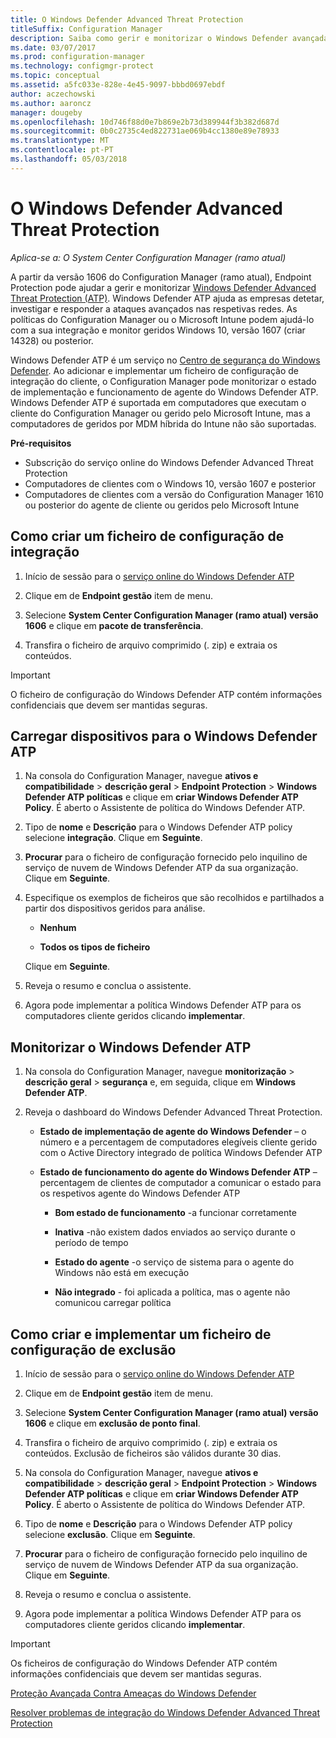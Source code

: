 ```yaml
---
title: O Windows Defender Advanced Threat Protection
titleSuffix: Configuration Manager
description: Saiba como gerir e monitorizar o Windows Defender avançadas Threat Protection, um novo serviço que ajuda as empresas responder a ataques avançados.
ms.date: 03/07/2017
ms.prod: configuration-manager
ms.technology: configmgr-protect
ms.topic: conceptual
ms.assetid: a5fc033e-828e-4e45-9097-bbbd0697ebdf
author: aczechowski
ms.author: aaroncz
manager: dougeby
ms.openlocfilehash: 10d746f88d0e7b869e2b73d389944f3b382d687d
ms.sourcegitcommit: 0b0c2735c4ed822731ae069b4cc1380e89e78933
ms.translationtype: MT
ms.contentlocale: pt-PT
ms.lasthandoff: 05/03/2018
---
```

# <a name="windows-defender-advanced-threat-protection"></a>O Windows Defender Advanced Threat Protection

*Aplica-se a: O System Center Configuration Manager (ramo atual)*

A partir da versão 1606 do Configuration Manager (ramo atual), Endpoint Protection pode ajudar a gerir e monitorizar [Windows Defender Advanced Threat Protection (ATP)](http://aka.ms/technet-wdatp). Windows Defender ATP ajuda as empresas detetar, investigar e responder a ataques avançados nas respetivas redes.  As políticas do Configuration Manager ou o Microsoft Intune podem ajudá-lo com a sua integração e monitor geridos Windows 10, versão 1607 (criar 14328) ou posterior.

Windows Defender ATP é um serviço no [Centro de segurança do Windows Defender](https://securitycenter.windows.com). Ao adicionar e implementar um ficheiro de configuração de integração do cliente, o Configuration Manager pode monitorizar o estado de implementação e funcionamento de agente do Windows Defender ATP. Windows Defender ATP é suportada em computadores que executam o cliente do Configuration Manager ou gerido pelo Microsoft Intune, mas a computadores de geridos por MDM híbrida do Intune não são suportadas.

 **Pré-requisitos**  

-   Subscrição do serviço online do Windows Defender Advanced Threat Protection  
-   Computadores de clientes com o Windows 10, versão 1607 e posterior  
-   Computadores de clientes com a versão do Configuration Manager 1610 ou posterior do agente de cliente ou geridos pelo Microsoft Intune

## <a name="how-to-create-an-onboarding-configuration-file"></a>Como criar um ficheiro de configuração de integração  

 1.  Início de sessão para o [serviço online do Windows Defender ATP](https://securitycenter.windows.com/)   

 2.  Clique em de **Endpoint gestão** item de menu.  

 3.  Selecione **System Center Configuration Manager (ramo atual) versão 1606** e clique em **pacote de transferência**.  

 4.  Transfira o ficheiro de arquivo comprimido (. zip) e extraia os conteúdos.

> [!IMPORTANT]
> O ficheiro de configuração do Windows Defender ATP contém informações confidenciais que devem ser mantidas seguras.

## <a name="onboard-devices-for-windows-defender-atp"></a>Carregar dispositivos para o Windows Defender ATP  

1.  Na consola do Configuration Manager, navegue **ativos e compatibilidade** > **descrição geral** > **Endpoint Protection** > **Windows Defender ATP políticas** e clique em **criar Windows Defender ATP Policy**. É aberto o Assistente de política do Windows Defender ATP.  

2.  Tipo de **nome** e **Descrição** para o Windows Defender ATP policy selecione **integração**. Clique em **Seguinte**.  

3.  **Procurar** para o ficheiro de configuração fornecido pelo inquilino de serviço de nuvem de Windows Defender ATP da sua organização. Clique em **Seguinte**.  

4.  Especifique os exemplos de ficheiros que são recolhidos e partilhados a partir dos dispositivos geridos para análise.  

    -   **Nenhum**   

    -   **Todos os tipos de ficheiro**  

     Clique em **Seguinte**.  

5.  Reveja o resumo e conclua o assistente.  

6.  Agora pode implementar a política Windows Defender ATP para os computadores cliente geridos clicando **implementar**.  

## <a name="monitor-windows-defender-atp"></a>Monitorizar o Windows Defender ATP  

1.  Na consola do Configuration Manager, navegue **monitorização** > **descrição geral** > **segurança** e, em seguida, clique em **Windows Defender ATP**.  

2.  Reveja o dashboard do Windows Defender Advanced Threat Protection.  

    -   **Estado de implementação de agente do Windows Defender** – o número e a percentagem de computadores elegíveis cliente gerido com o Active Directory integrado de política Windows Defender ATP  

    -   **Estado de funcionamento do agente do Windows Defender ATP** – percentagem de clientes de computador a comunicar o estado para os respetivos agente do Windows Defender ATP  

        -   **Bom estado de funcionamento** -a funcionar corretamente  

        -   **Inativa** -não existem dados enviados ao serviço durante o período de tempo  

        -   **Estado do agente** -o serviço de sistema para o agente do Windows não está em execução  

        -   **Não integrado** - foi aplicada a política, mas o agente não comunicou carregar política  


## <a name="how-to-create-and-deploy-an-offboarding-configuration-file"></a>Como criar e implementar um ficheiro de configuração de exclusão  

1.  Início de sessão para o [serviço online do Windows Defender ATP](https://securitycenter.windows.com/)   

2.  Clique em de **Endpoint gestão** item de menu.  

3.  Selecione **System Center Configuration Manager (ramo atual) versão 1606** e clique em **exclusão de ponto final**.  

4.  Transfira o ficheiro de arquivo comprimido (. zip) e extraia os conteúdos. Exclusão de ficheiros são válidos durante 30 dias.

5.  Na consola do Configuration Manager, navegue **ativos e compatibilidade** > **descrição geral** > **Endpoint Protection** > **Windows Defender ATP políticas** e clique em **criar Windows Defender ATP Policy**. É aberto o Assistente de política do Windows Defender ATP.  

6.  Tipo de **nome** e **Descrição** para o Windows Defender ATP policy selecione **exclusão**. Clique em **Seguinte**.  

7.  **Procurar** para o ficheiro de configuração fornecido pelo inquilino de serviço de nuvem de Windows Defender ATP da sua organização. Clique em **Seguinte**.  

8.  Reveja o resumo e conclua o assistente.  

9.  Agora pode implementar a política Windows Defender ATP para os computadores cliente geridos clicando **implementar**.  

> [!IMPORTANT]
> Os ficheiros de configuração do Windows Defender ATP contém informações confidenciais que devem ser mantidas seguras.

[Proteção Avançada Contra Ameaças do Windows Defender](https://technet.microsoft.com/itpro/windows/keep-secure/windows-defender-advanced-threat-protection)

[Resolver problemas de integração do Windows Defender Advanced Threat Protection](https://technet.microsoft.com/itpro/windows/keep-secure/troubleshoot-onboarding-windows-defender-advanced-threat-protection)
